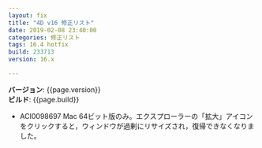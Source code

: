 ```yaml
---
layout: fix
title: "4D v16 修正リスト"
date: 2019-02-08 23:40:00
categories: 修正リスト
tags: 16.4 hotfix
build: 233713
version: 16.x

---
```


**バージョン**: {{page.version}}  
**ビルド**: {{page.build}}  

* ACI0098697 Mac 64ビット版のみ。エクスプローラーの「拡大」アイコンをクリックすると，ウィンドウが過剰にリサイズされ，復帰できなくなりました。
